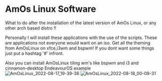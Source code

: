 # AmOs Linux Software

What to do after the installation of the latest version of AmOs Linux, or any other arch based distro !!

Personally I will install these applications with the use of the scripts.
These are applications not everyone would want on an iso.
Get all the theming from AmOsLinux on xfce,i3wm and bspwm!
If you dont want some things just put a hashtag '#' infront.  

Also you can install AmOsLinux tiling wm's like bspwm and i3 and cinnamon-desktop
EndeavourOS example
![AmOsLinux_2022-08-17_19-39-36](https://user-images.githubusercontent.com/83895060/185206274-228a72c0-738d-4400-bf91-a74fc4bb2bae.jpg)
![AmOsLinux_2022-08-18_00-09-31](https://user-images.githubusercontent.com/83895060/185252459-03d4399d-79a6-4814-a10d-02fcdd788a27.png)

